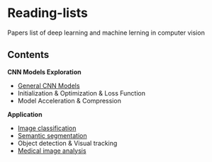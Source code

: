 # Reading-lists
Papers list of deep learning and machine lerning in computer vision
## Contents
**CNN Models Exploration**
* [General CNN Models](https://github.com/Zakiyi/Paper-lists/blob/master/convolutional%20neural%20networks.md)
* Initialization & Optimization & Loss Function
* Model Acceleration & Compression

**Application**
* [Image classification](https://github.com/Zakiyi/Paper-lists/blob/master/image%20classification.md)
* [Semantic segmentation](https://github.com/Zakiyi/Paper-lists/blob/master/semantic%20segmentation.md)
* Object detection & Visual tracking
* [Medical image analysis](https://github.com/Zakiyi/Paper-lists/blob/master/medical%20image%20analysis.md)

